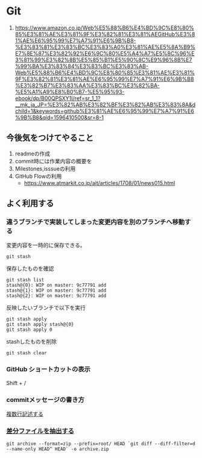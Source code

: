# Git

1. <https://www.amazon.co.jp/Web%E5%88%B6%E4%BD%9C%E8%80%85%E3%81%AE%E3%81%9F%E3%82%81%E3%81%AEGitHub%E3%81%AE%E6%95%99%E7%A7%91%E6%9B%B8-%E3%83%81%E3%83%BC%E3%83%A0%E3%81%AE%E5%8A%B9%E7%8E%87%E3%82%92%E6%9C%80%E5%A4%A7%E5%8C%96%E3%81%99%E3%82%8B%E5%85%B1%E5%90%8C%E9%96%8B%E7%99%BA%E3%83%84%E3%83%BC%E3%83%AB-Web%E5%88%B6%E4%BD%9C%E8%80%85%E3%81%AE%E3%81%9F%E3%82%81%E3%81%AE%E6%95%99%E7%A7%91%E6%9B%B8%E3%82%B7%E3%83%AA%E3%83%BC%E3%82%BA-%E5%A1%A9%E8%B0%B7-%E5%95%93-ebook/dp/B00QPSXY1I/ref=sr_1_1?__mk_ja_JP=%E3%82%AB%E3%82%BF%E3%82%AB%E3%83%8A&dchild=1&keywords=github%E3%81%AE%E6%95%99%E7%A7%91%E6%9B%B8&qid=1596410500&sr=8-1>

## 今後気をつけてやること

1. readmeの作成
2. commit時には作業内容の概要を
3. Milestones,isssueの利用
4. GitHub Flowの利用
   - <https://www.atmarkit.co.jp/ait/articles/1708/01/news015.html>

## よく利用する

### 違うブランチで実装してしまった変更内容を別のブランチへ移動する

変更内容を一時的に保存できる。

```git
git stash
```

保存したものを確認

```git
git stash list
stash@{0}: WIP on master: 9c77791 add
stash@{1}: WIP on master: 9c77791 add
stash@{2}: WIP on master: 9c77791 add
```

反映したいブランチで以下を実行

```git
git stash apply
git stash apply stash@{0}
git stash apply 0
```

stashしたものを削除

```git
git stash clear
```

### GitHub ショートカットの表示

Shift + /

### commitメッセージの書き方

[複数行記述する](https://qiita.com/mimickn/items/586eb64e9da5b5c63e4f)

### [差分ファイルを抽出する](https://qiita.com/kaminaly/items/28f9cb4e680deb700833)

```git
git archive --format=zip --prefix=root/ HEAD `git diff --diff-filter=d --name-only HEAD^ HEAD` -o archive.zip
```
